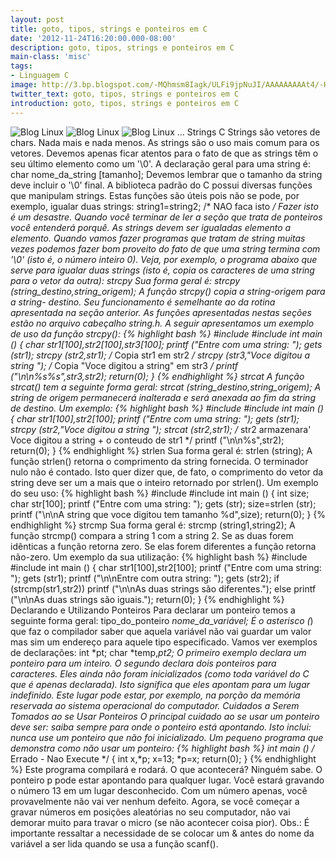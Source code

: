 ```yaml
---
layout: post
title: goto, tipos, strings e ponteiros em C
date: '2012-11-24T16:20:00.000-08:00'
description: goto, tipos, strings e ponteiros em C
main-class: 'misc'
tags:
- Linguagem C
image: http://3.bp.blogspot.com/-MQhmsm8Iagk/ULFi9jpNuJI/AAAAAAAAAt4/-HhwNS877bU/s72-c/barra+invertida.png
twitter_text: goto, tipos, strings e ponteiros em C
introduction: goto, tipos, strings e ponteiros em C
---
```

![Blog Linux](http://3.bp.blogspot.com/-MQhmsm8Iagk/ULFi9jpNuJI/AAAAAAAAAt4/-HhwNS877bU/s400/barra+invertida.png "Blog Linux")
![Blog Linux](http://4.bp.blogspot.com/-2g8Nnc9lhMk/ULFi-MudE-I/AAAAAAAAAuA/umJykZ-YRgM/s400/operadores+l%C3%B3gicos.png "Blog Linux")
![Blog Linux](http://3.bp.blogspot.com/-SpRIYzK3txg/ULFi-20RxmI/AAAAAAAAAuI/Q8UQjwt30A4/s400/tipos.png "Blog Linux")
...
Strings C
Strings são vetores de chars. Nada mais e nada menos. As strings são o uso mais comum para os vetores. Devemos apenas ficar atentos para o fato de que as strings têm o seu último elemento como um '\0'. A declaração geral para uma string é:
 char nome_da_string [tamanho];
Devemos lembrar que o tamanho da string deve incluir o '\0' final. A biblioteca padrão do C possui diversas funções que manipulam strings. Estas funções são úteis pois não se pode, por exemplo, igualar duas strings:
 string1=string2; /* NAO faca isto */
Fazer isto é um desastre. Quando você terminar de ler a seção que trata de ponteiros você entenderá porquê. As strings devem ser igualadas elemento a elemento.
Quando vamos fazer programas que tratam de string muitas vezes podemos fazer bom proveito do fato de que uma string termina com '\0' (isto é, o número inteiro 0). Veja, por exemplo, o programa abaixo que serve para igualar duas strings (isto é, copia os caracteres de uma string para o vetor da outra):
strcpy
Sua forma geral é:
strcpy (string_destino,string_origem);
A função strcpy() copia a string-origem para a string- destino. Seu funcionamento é semelhante ao da rotina apresentada na seção anterior. As funções apresentadas nestas seções estão no arquivo cabeçalho string.h. A seguir apresentamos um exemplo de uso da função strcpy():
{% highlight bash %}
#include 
#include 
int main ()
{
 char str1[100],str2[100],str3[100];
 printf ("Entre com uma string: ");
 gets (str1);
 strcpy (str2,str1); /* Copia str1 em str2 */
 strcpy (str3,"Voce digitou a string "); /* Copia "Voce digitou a string" em str3 */
 printf ("\n\n%s%s",str3,str2);
 return(0);
}
{% endhighlight %}
strcat
A função strcat() tem a seguinte forma geral:
strcat (string_destino,string_origem);
A string de origem permanecerá inalterada e será anexada ao fim da string de destino. Um exemplo:
{% highlight bash %}
#include 
#include 
int main ()
{
 char str1[100],str2[100];
 printf ("Entre com uma string: ");
 gets (str1);
 strcpy (str2,"Voce digitou a string ");
 strcat (str2,str1); /* str2 armazenara' Voce digitou a string + o conteudo de str1 */
 printf ("\n\n%s",str2);
 return(0);
}
{% endhighlight %}
strlen
Sua forma geral é:
strlen (string);
A função strlen() retorna o comprimento da string fornecida. O terminador nulo não é contado. Isto quer dizer que, de fato, o comprimento do vetor da string deve ser um a mais que o inteiro retornado por strlen(). Um exemplo do seu uso:
{% highlight bash %}
#include 
#include 
int main ()
{
 int size;
 char str[100];
 printf ("Entre com uma string: ");
 gets (str);
 size=strlen (str);
 printf ("\n\nA string que voce digitou tem tamanho %d",size);
 return(0);
}
{% endhighlight %}
strcmp
Sua forma geral é:
strcmp (string1,string2);
A função strcmp() compara a string 1 com a string 2. Se as duas forem idênticas a função retorna zero. Se elas forem diferentes a função retorna não-zero. Um exemplo da sua utilização:
{% highlight bash %}
#include 
#include 
int main ()
{
 char str1[100],str2[100];
 printf ("Entre com uma string: ");
 gets (str1);
 printf ("\n\nEntre com outra string: ");
 gets (str2);
 if (strcmp(str1,str2))
 printf ("\n\nAs duas strings são diferentes.");
 else printf ("\n\nAs duas strings são iguais.");
 return(0);
}
{% endhighlight %}
Declarando e Utilizando Ponteiros
Para declarar um ponteiro temos a seguinte forma geral:
tipo_do_ponteiro *nome_da_variável;
É o asterisco (*) que faz o compilador saber que aquela variável não vai guardar um valor mas sim um endereço para aquele tipo especificado. Vamos ver exemplos de declarações:
 int *pt;
 char *temp,*pt2;
O primeiro exemplo declara um ponteiro para um inteiro. O segundo declara dois ponteiros para caracteres. Eles ainda não foram inicializados (como toda variável do C que é apenas declarada). Isto significa que eles apontam para um lugar indefinido. Este lugar pode estar, por exemplo, na porção da memória reservada ao sistema operacional do computador.
Cuidados a Serem Tomados ao se Usar Ponteiros
O principal cuidado ao se usar um ponteiro deve ser: saiba sempre para onde o ponteiro está apontando. Isto inclui: nunca use um ponteiro que não foi inicializado. Um pequeno programa que demonstra como não usar um ponteiro:
{% highlight bash %}
int main () /* Errado - Nao Execute */
{
 int x,*p;
 x=13;
 *p=x;
 return(0);
}
{% endhighlight %}
Este programa compilará e rodará. O que acontecerá? Ninguém sabe. O ponteiro p pode estar apontando para qualquer lugar. Você estará gravando o número 13 em um lugar desconhecido. Com um número apenas, você provavelmente não vai ver nenhum defeito. Agora, se você começar a gravar números em posições aleatórias no seu computador, não vai demorar muito para travar o micro (se não acontecer coisa pior).
Obs.: É importante ressaltar a necessidade de se colocar um &amp; antes do nome da variável a ser lida quando se usa a função scanf().
